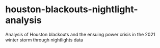 # houston-blackouts-nightlight-analysis
Analysis of Houston blackouts and the ensuing power crisis in the 2021 winter storm through nightlights data 
